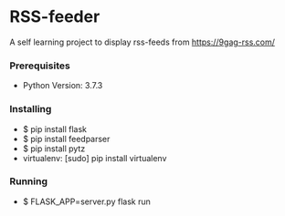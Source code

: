 # RSS-feeder
A self learning project to display rss-feeds from https://9gag-rss.com/

### Prerequisites
- Python Version: 3.7.3

### Installing
- $ pip install flask
- $ pip install feedparser
- $ pip install pytz
- virtualenv: [sudo] pip install virtualenv

### Running
- $ FLASK_APP=server.py flask run




